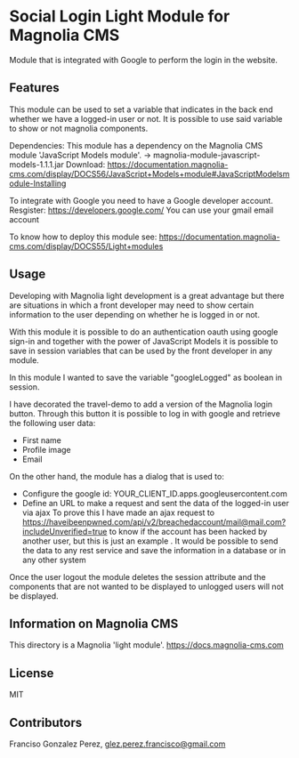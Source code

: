 # Social Login Light Module for Magnolia CMS 
Module that is integrated with Google to perform the login in the website.


## Features
This module can be used to set a variable that indicates in the back end whether we have a logged-in user or not. It is possible to use said variable to show or not magnolia components.

Dependencies:
This module has a dependency on the Magnolia CMS module 'JavaScript Models module'. -> magnolia-module-javascript-models-1.1.1.jar
Download: https://documentation.magnolia-cms.com/display/DOCS56/JavaScript+Models+module#JavaScriptModelsmodule-Installing

To integrate with Google you need to have a Google developer account.
Resgister: https://developers.google.com/
You can use your gmail email account

To know how to deploy this module see:
https://documentation.magnolia-cms.com/display/DOCS55/Light+modules


## Usage
Developing with Magnolia light development is a great advantage but there are situations in which a front developer may need to show certain information to the user depending on whether he is logged in or not.

With this module it is possible to do an authentication oauth using google sign-in and together with the power of JavaScript Models it is possible to save in session variables that can be used by the front developer in any module.

In this module I wanted to save the variable "googleLogged" as boolean in session.


I have decorated the travel-demo to add a version of the Magnolia login button. Through this button it is possible to log in with google and retrieve the following user data:
   * First name
   * Profile image
   * Email
  
On the other hand, the module has a dialog that is used to:
   * Configure the google id: YOUR_CLIENT_ID.apps.googleusercontent.com
   * Define an URL to make a request and sent the data of the logged-in user via ajax
  To prove this I have made an ajax request to https://haveibeenpwned.com/api/v2/breachedaccount/mail@mail.com?includeUnverified=true to know if the account has been hacked by another user, but this is just an example . It would be possible to send the data to any rest service and save the information in a database or in any other system
 
 
 
Once the user logout the module deletes the session attribute and the components that are not wanted to be displayed to unlogged users will not be displayed.
<!--
Provide details about how a developer can make the component template,
or other features provided by the light module, available to content
authors.

This can include any special instructions about webresources or
availability. This could include instructions on 3rd party dependencies
such as jquery.

Describe how a template can be configured with parameters if
applicable.
-->


## Information on Magnolia CMS
This directory is a Magnolia 'light module'.
https://docs.magnolia-cms.com


## License
MIT

## Contributors
Franciso Gonzalez Perez, glez.perez.francisco@gmail.com
